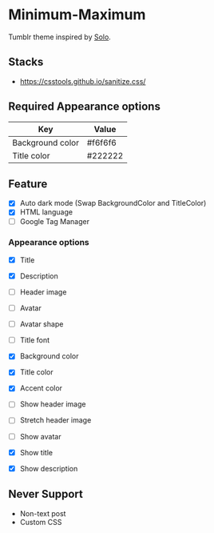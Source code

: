 # Minimum-Maximum

Tumblr theme inspired by <a href="https://sanographix.github.io/tumblr/solo/">Solo</a>.

## Stacks

- https://csstools.github.io/sanitize.css/

## Required Appearance options

| Key | Value |
|-|-|
| Background color | #f6f6f6 |
| Title color | #222222 |

## Feature

- [x] Auto dark mode (Swap BackgroundColor and TitleColor)
- [x] HTML language
- [ ] Google Tag Manager

### Appearance options

- [x] Title
- [x] Description
- [ ] Header image
- [ ] Avatar
- [ ] Avatar shape
- [ ] Title font
- [x] Background color
- [x] Title color
- [x] Accent color
- [ ] Show header image
- [ ] Stretch header image
- [ ] Show avatar
- [x] Show title
- [x] Show description


## Never Support

- Non-text post
- Custom CSS
